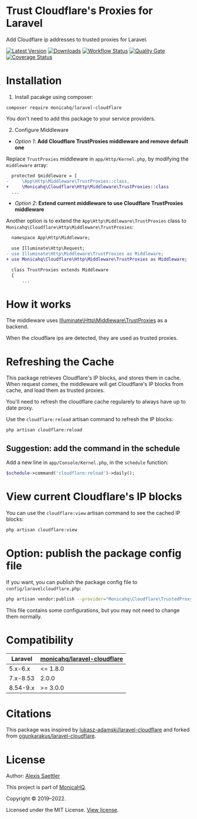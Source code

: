 # Trust Cloudflare's Proxies for Laravel

Add Cloudflare ip addresses to trusted proxies for Laravel.

[![Latest Version](https://img.shields.io/packagist/v/monicahq/laravel-cloudflare?style=flat-square&label=Latest%20Version)](https://github.com/monicahq/laravel-cloudflare/releases)
[![Downloads](https://img.shields.io/packagist/dt/monicahq/laravel-cloudflare?style=flat-square&label=Downloads)](https://packagist.org/packages/monicahq/laravel-cloudflare)
[![Workflow Status](https://img.shields.io/github/workflow/status/monicahq/laravel-cloudflare/Unit%20tests?style=flat-square&label=Workflow%20Status)](https://github.com/monicahq/laravel-cloudflare/actions?query=branch%3Amain)
[![Quality Gate](https://img.shields.io/sonar/quality_gate/monicahq_laravel-cloudflare?server=https%3A%2F%2Fsonarcloud.io&style=flat-square&label=Quality%20Gate)](https://sonarcloud.io/dashboard?id=monicahq_laravel-cloudflare)
[![Coverage Status](https://img.shields.io/sonar/coverage/monicahq_laravel-cloudflare?server=https%3A%2F%2Fsonarcloud.io&style=flat-square&label=Coverage%20Status)](https://sonarcloud.io/dashboard?id=monicahq_laravel-cloudflare)


# Installation

1. Install pacakge using composer:
```
composer require monicahq/laravel-cloudflare
```

You don't need to add this package to your service providers.


2. Configure Middleware
- _Option 1_: **Add Cloudflare TrustProxies middleware and remove default one**

Replace `TrustProxies` middleware in `app/Http/Kernel.php`, by modifying the `middleware` array:

```diff
  protected $middleware = [
-     \App\Http\Middleware\TrustProxies::class,
+     \Monicahq\Cloudflare\Http\Middleware\TrustProxies::class
  ...

```

- _Option 2_: **Extend current middleware to use Cloudflare TrustProxies middleware**

Another option is to extend the `App\Http\Middleware\TrustProxies` class to `Monicahq\Cloudflare\Http\Middleware\TrustProxies`:

```diff
  namespace App\Http\Middleware;

  use Illuminate\Http\Request;
- use Illuminate\Http\Middleware\TrustProxies as Middleware;
+ use Monicahq\Cloudflare\Http\Middleware\TrustProxies as Middleware;

  class TrustProxies extends Middleware
  {
      ...
```


# How it works

The middleware uses [Illuminate\Http\Middleware\TrustProxies](https://github.com/laravel/framework/blob/8.x/src/Illuminate/Http/Middleware/TrustProxies.php) as a backend.

When the cloudflare ips are detected, they are used as trusted proxies.


# Refreshing the Cache

This package retrieves Cloudflare's IP blocks, and stores them in cache.
When request comes, the middleware will get Cloudflare's IP blocks from cache, and load them as trusted proxies.

You'll need to refresh the cloudflare cache regularely to always have up to date proxy.

Use the `cloudflare:reload` artisan command to refresh the IP blocks:

```sh
php artisan cloudflare:reload
```

## Suggestion: add the command in the schedule

Add a new line in `app/Console/Kernel.php`, in the `schedule` function:

```php
$schedule->command('cloudflare:reload')->daily();
```

# View current Cloudflare's IP blocks

You can use the `cloudflare:view` artisan command to see the cached IP blocks:

```sh
php artisan cloudflare:view
```

# Option: publish the package config file

If you want, you can publish the package config file to `config/laravelcloudflare.php`:

```sh
php artisan vendor:publish --provider="Monicahq\Cloudflare\TrustedProxyServiceProvider"
```

This file contains some configurations, but you may not need to change them normally.

# Compatibility

| Laravel  | [monicahq/laravel-cloudflare](https://github.com/monicahq/laravel-cloudflare) |
|----------|----------|
| 5.x-6.x  | <= 1.8.0 |
| 7.x-8.53 |  2.0.0   |
| 8.54-9.x | >= 3.0.0 |


# Citations

This package was inspired by [lukasz-adamski/laravel-cloudflare](https://github.com/lukasz-adamski/laravel-cloudflare) and forked from [ogunkarakus/laravel-cloudflare](https://github.com/ogunkarakus/laravel-cloudflare).


# License

Author: [Alexis Saettler](https://github.com/asbiin)

This project is part of [MonicaHQ](https://github.com/monicahq/).

Copyright © 2019–2022.

Licensed under the MIT License. [View license](LICENSE.md).
